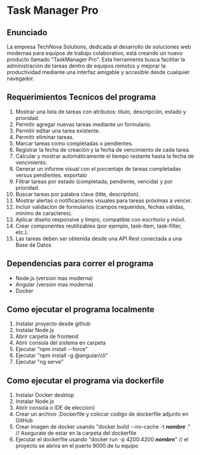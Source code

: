 # Task Manager Pro

## Enunciado

La empresa TechNova Solutions, dedicada al desarrollo de soluciones web modernas para equipos de trabajo colaborativo, está creando un nuevo producto llamado "TaskManager Pro". Esta herramienta busca facilitar la administración de tareas dentro de equipos remotos y mejorar la productividad mediante una interfaz amigable y accesible desde cualquier navegador.

## Requerimientos Tecnicos del programa

1.	Mostrar una lista de tareas con atributos: título, descripción, estado y prioridad.
2.	Permitir agregar nuevas tareas mediante un formulario.
3.	Permitir editar una tarea existente.
4.	Permitir eliminar tareas.
5.	Marcar tareas como completadas o pendientes.
6.	Registrar la fecha de creación y la fecha de vencimiento de cada tarea.
7.	Calcular y mostrar automáticamente el tiempo restante hasta la fecha de vencimiento.
8.	Generar un informe visual con el porcentaje de tareas completadas versus pendientes. exportalo
9.	Filtrar tareas por estado (completada, pendiente, vencida) y por prioridad.
10.	Buscar tareas por palabra clave (title, description).
11.	Mostrar alertas o notificaciones visuales para tareas próximas a vencer.
12.	Incluir validación de formularios (campos requeridos, fechas válidas, mínimo de caracteres).
13.	Aplicar diseño responsive y limpio, compatible con escritorio y móvil.
14.	Crear componentes reutilizables (por ejemplo, task-item, task-filter, etc.).
15.	Las tareas deben ser obtenida desde una API Rest conectada a una Base de Datos

## Dependencias para correr el programa

- Node.js (version mas moderna)
- Angular (version mas moderna)
- Docker

## Como ejecutar el programa localmente

1.  Instalar proyecto desde github
2.  Instalar Node.js
3.  Abrir carpeta de frontend
4.  Abrir consola del sistema en carpeta
5.  Ejecutar "npm install --force"
6.  Ejecutar "npm install -g @angular/cli"
7.  Ejecutar "ng serve"

## Como ejecutar el programa via dockerfile

1. Instalar Docker desktop
2. Instalar Node.js
3. Abrir consola o IDE de eleccion}
4. Crear un archivo .Dockerfile y colocar codigo de dockerfile adjunto en GitHub
5. Crear imagen de docker usando "docker build --no-cache -t ***nombre*** ." // Asegurate de estar en la carpeta del dockerfile
6. Ejecutar el dockerfile usando "docker run -p 4200:4200 ***nombre***" // el proyecto se abrira en el puerto 9000 de tu equipo
